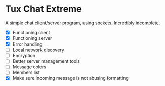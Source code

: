 # Tux Chat Extreme
A simple chat client/server program, using sockets.
Incredibly incomplete.

* [x] Functioning client
* [x] Functioning server
* [x] Error handling
* [ ] Local network discovery
* [ ] Encryption
* [ ] Better server management tools
* [ ] Message colors
* [ ] Members list
* [x] Make sure incoming message is not abusing formatting
